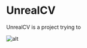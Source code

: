 # UnrealCV

UnrealCV is a project trying to

![alt](http://www.weichaoqiu.com/unrealcv/images/pipeline.svg)
